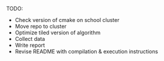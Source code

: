 TODO:

- Check version of cmake on school cluster
- Move repo to cluster
- Optimize tiled version of algorithm
- Collect data
- Write report
- Revise README with compilation & execution instructions
